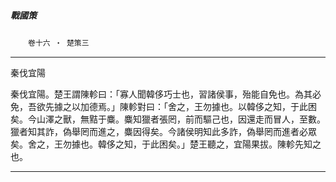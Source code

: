 

##### 戰國策
　　`卷十六 ‧ 楚策三`

* * *

秦伐宜陽

秦伐宜陽。楚王謂陳軫曰：「寡人聞韓侈巧士也，習諸侯事，殆能自免也。為其必免，吾欲先據之以加德焉。」陳軫對曰：「舍之，王勿據也。以韓侈之知，于此困矣。今山澤之獸，無黠于麋。麋知獵者張罔，前而驅己也，因還走而冒人，至數。獵者知其詐，偽舉罔而進之，麋因得矣。今諸侯明知此多詐，偽舉罔而進者必眾矣。舍之，王勿據也。韓侈之知，于此困矣。」楚王聽之，宜陽果拔。陳軫先知之也。

* * *


